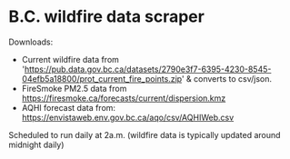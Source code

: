 # B.C. wildfire data scraper    

Downloads:
* Current wildfire data from 'https://pub.data.gov.bc.ca/datasets/2790e3f7-6395-4230-8545-04efb5a18800/prot_current_fire_points.zip' & converts to csv/json.
* FireSmoke PM2.5 data from https://firesmoke.ca/forecasts/current/dispersion.kmz
* AQHI forecast data from: https://envistaweb.env.gov.bc.ca/aqo/csv/AQHIWeb.csv

Scheduled to run daily at 2a.m. (wildfire data is typically updated around midnight daily)

